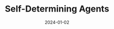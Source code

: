 ---
title: "Self-Determining Agents"
date: 2024-01-02
draft: false
emoji: "🤖"
github_repo: "https://github.com/aymenfurter/Self-Determining-Agents"
description: "AI agents that define their own goals to interact with a game environment. Powered by GPT-4o."
tags: ["Python", "CSS", "JavaScript", "HTML"]
weight: 20
---